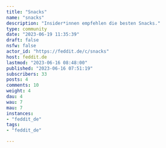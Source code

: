 ```yaml
---
title: "Snacks" 
name: "snacks"
description: "Insider*innen empfehlen die besten Snacks."
type: community
date: "2023-06-19 11:35:39"
draft: false
nsfw: false
actor_id: "https://feddit.de/c/snacks"
host: feddit.de
lastmod: "2023-06-16 08:48:00"
published: "2023-06-16 07:51:19"
subscribers: 33
posts: 4
comments: 10
weight: 4
dau: 4
wau: 7
mau: 7
instances:
- "feddit_de"
tags: 
- "feddit_de"

---
```

